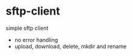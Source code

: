 sftp-client
===========

simple sftp client

- no error handling
- upload, download, delete, mkdir and rename
